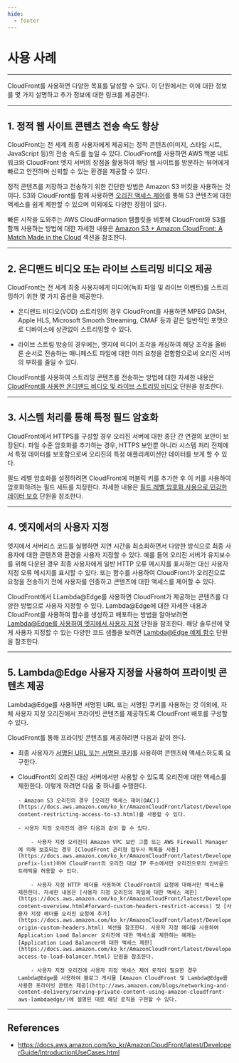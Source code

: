 ```yaml
---
hide:
  - footer
---
```


# 사용 사례

---

CloudFront를 사용하면 다양한 목표를 달성할 수 있다. 이 단원에서는 이에 대한 정보를 몇 가지 설명하고 추가 정보에 대한 링크를 제공한다.

---

## 1. 정적 웹 사이트 콘텐츠 전송 속도 향상

CloudFront는 전 세계 최종 사용자에게 제공되는 정적 콘텐츠(이미지, 스타일 시트, JavaScript 등)의 전송 속도를 높일 수 있다. CloudFront를 사용하면 AWS 백본 네트워크와 CloudFront 엣지 서버의 장점을 활용하여 해당 웹 사이트를 방문하는 뷰어에게 빠르고 안전하며 신뢰할 수 있는 환경을 제공할 수 있다.

정적 콘텐츠를 저장하고 전송하기 위한 간단한 방법은 Amazon S3 버킷을 사용하는 것이다. S3와 CloudFront를 함께 사용하면 [오리진 액세스 제어](https://docs.aws.amazon.com/ko_kr/AmazonCloudFront/latest/DeveloperGuide/private-content-restricting-access-to-s3.html)를 통해 S3 콘텐츠에 대한 액세스를 쉽게 제한할 수 있으며 이외에도 다양한 장점이 있다.

빠른 시작을 도와주는 AWS CloudFormation 템플릿을 비롯해 CloudFront와 S3를 함께 사용하는 방법에 대한 자세한 내용은 [Amazon S3 + Amazon CloudFront: A Match Made in the Cloud](http://aws.amazon.com/blogs/networking-and-content-delivery/amazon-s3-amazon-cloudfront-a-match-made-in-the-cloud/) 섹션을 참조한다.

---

## 2. 온디맨드 비디오 또는 라이브 스트리밍 비디오 제공

CloudFront는 전 세계 최종 사용자에게 미디어(녹화 파일 및 라이브 이벤트)를 스트리밍하기 위한 몇 가지 옵션을 제공한다.

- 온디맨드 비디오(VOD) 스트리밍의 경우 CloudFront를 사용하면 MPEG DASH, Apple HLS, Microsoft Smooth Streaming, CMAF 등과 같은 일반적인 포맷으로 디바이스에 상관없이 스트리밍할 수 있다.

- 라이브 스트림 방송의 경우에는, 엣지에 미디어 조각을 캐싱하여 해당 조각을 올바른 순서로 전송하는 매니페스트 파일에 대한 여러 요청을 결합함으로써 오리진 서버의 부하를 줄일 수 있다.

CloudFront를 사용하여 스트리밍 콘텐츠를 전송하는 방법에 대한 자세한 내용은 [CloudFront를 사용한 온디맨드 비디오 및 라이브 스트리밍 비디오](https://docs.aws.amazon.com/ko_kr/AmazonCloudFront/latest/DeveloperGuide/on-demand-streaming-video.html) 단원을 참조한다.

---

## 3. 시스템 처리를 통해 특정 필드 암호화

CloudFront에서 HTTPS를 구성할 경우 오리진 서버에 대한 종단 간 연결의 보안이 보장된다. 파일 수준 암호화를 추가하는 경우, HTTPS 보안뿐 아니라 시스템 처리 전체에서 특정 데이터를 보호함으로써 오리진의 특정 애플리케이션만 데이터를 보게 할 수 있다.

필드 레벨 암호화를 설정하려면 CloudFront에 퍼블릭 키를 추가한 후 이 키를 사용하여 암호화하려는 필드 세트를 지정한다. 자세한 내용은 [필드 레벨 암호화 사용으로 민감한 데이터 보호](https://docs.aws.amazon.com/ko_kr/AmazonCloudFront/latest/DeveloperGuide/field-level-encryption.html) 단원을 참조한다.

---

## 4. 엣지에서의 사용자 지정

엣지에서 서버리스 코드를 실행하면 지연 시간을 최소화하면서 다양한 방식으로 최종 사용자에 대한 콘텐츠와 환경을 사용자 지정할 수 있다. 예를 들어 오리진 서버가 유지보수를 위해 다운된 경우 최종 사용자에게 일반 HTTP 오류 메시지를 표시하는 대신 사용자 지정 오류 메시지를 표시할 수 있다. 또는 함수를 사용하여 CloudFront가 오리진으로 요청을 전송하기 전에 사용자를 인증하고 콘텐츠에 대한 액세스를 제어할 수 있다.

CloudFront에서 LLambda@Edge를 사용하면 CloudFront가 제공하는 콘텐츠를 다양한 방법으로 사용자 지정할 수 있다. Lambda@Edge에 대한 자세한 내용과 CloudFront를 사용하여 함수를 생성하고 배포하는 방법을 알아보려면 [Lambda@Edge를 사용하여 엣지에서 사용자 지정](https://docs.aws.amazon.com/ko_kr/AmazonCloudFront/latest/DeveloperGuide/lambda-at-the-edge.html) 단원을 참조한다. 해당 솔루션에 맞게 사용자 지정할 수 있는 다양한 코드 샘플을 보려면 [Lambda@Edge 예제 함수](https://docs.aws.amazon.com/ko_kr/AmazonCloudFront/latest/DeveloperGuide/lambda-examples.html) 단원을 참조한다.

---

## 5. Lambda@Edge 사용자 지정을 사용하여 프라이빗 콘텐츠 제공

Lambda@Edge를 사용하면 서명된 URL 또는 서명된 쿠키를 사용하는 것 이외에, 자체 사용자 지정 오리진에서 프라이빗 콘텐츠를 제공하도록 CloudFront 배포를 구성할 수 있다.

CloudFront를 통해 프라이빗 콘텐츠를 제공하려면 다음과 같이 한다.

- 최종 사용자가 [서명된 URL 또는 서명된 쿠키](https://docs.aws.amazon.com/ko_kr/AmazonCloudFront/latest/DeveloperGuide/PrivateContent.html)를 사용하여 콘텐츠에 액세스하도록 요구한다.

- CloudFront의 오리진 대상 서버에서만 사용할 수 있도록 오리진에 대한 액세스를 제한한다. 이렇게 하려면 다음 중 하나를 수행한다.

      - Amazon S3 오리진의 경우 [오리진 액세스 제어(OAC)](https://docs.aws.amazon.com/ko_kr/AmazonCloudFront/latest/DeveloperGuide/private-content-restricting-access-to-s3.html)를 사용할 수 있다.

      - 사용자 지정 오리진의 경우 다음과 같이 할 수 있다.

          - 사용자 지정 오리진이 Amazon VPC 보안 그룹 또는 AWS Firewall Manager에 의해 보호되는 경우 [CloudFront 관리형 접두사 목록을 사용](https://docs.aws.amazon.com/ko_kr/AmazonCloudFront/latest/DeveloperGuide/LocationsOfEdgeServers.html#managed-prefix-list)하여 CloudFront의 오리진 대상 IP 주소에서만 오리진으로의 인바운드 트래픽을 허용할 수 있다.

          - 사용자 지정 HTTP 헤더를 사용하여 CloudFront의 요청에 대해서만 액세스를 제한한다. 자세한 내용은 [사용자 지정 오리진의 파일에 대한 액세스 제한](https://docs.aws.amazon.com/ko_kr/AmazonCloudFront/latest/DeveloperGuide/private-content-overview.html#forward-custom-headers-restrict-access) 및 [사용자 지정 헤더를 오리진 요청에 추가](https://docs.aws.amazon.com/ko_kr/AmazonCloudFront/latest/DeveloperGuide/add-origin-custom-headers.html) 섹션을 참조한다. 사용자 지정 헤더를 사용하여 Application Load Balancer 오리진에 대한 액세스를 제한하는 예제는 [Application Load Balancer에 대한 액세스 제한](https://docs.aws.amazon.com/ko_kr/AmazonCloudFront/latest/DeveloperGuide/restrict-access-to-load-balancer.html) 단원을 참조한다.

          - 사용자 지정 오리진에 사용자 지정 액세스 제어 로직이 필요한 경우 Lambda@Edge를 사용하여 블로그 게시물 [Amazon CloudFront 및 Lambda@Edge를 사용한 프라이빗 콘텐츠 제공](http://aws.amazon.com/blogs/networking-and-content-delivery/serving-private-content-using-amazon-cloudfront-aws-lambdaedge/)에 설명된 대로 해당 로직을 구현할 수 있다.

---

## References

- <https://docs.aws.amazon.com/ko_kr/AmazonCloudFront/latest/DeveloperGuide/IntroductionUseCases.html>
